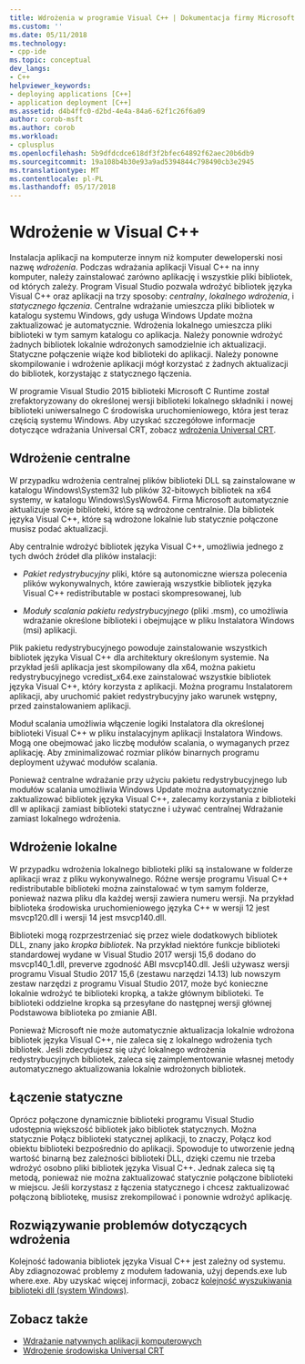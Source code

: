 ```yaml
---
title: Wdrożenia w programie Visual C++ | Dokumentacja firmy Microsoft
ms.custom: ''
ms.date: 05/11/2018
ms.technology:
- cpp-ide
ms.topic: conceptual
dev_langs:
- C++
helpviewer_keywords:
- deploying applications [C++]
- application deployment [C++]
ms.assetid: d4b4ffc0-d2bd-4e4a-84a6-62f1c26f6a09
author: corob-msft
ms.author: corob
ms.workload:
- cplusplus
ms.openlocfilehash: 5b9dfdcdce618df3f2bfec64892f62aec20b6db9
ms.sourcegitcommit: 19a108b4b30e93a9ad5394844c798490cb3e2945
ms.translationtype: MT
ms.contentlocale: pl-PL
ms.lasthandoff: 05/17/2018
---
```

# <a name="deployment-in-visual-c"></a>Wdrożenie w Visual C++

Instalacja aplikacji na komputerze innym niż komputer deweloperski nosi nazwę *wdrożenia*. Podczas wdrażania aplikacji Visual C++ na inny komputer, należy zainstalować zarówno aplikację i wszystkie pliki bibliotek, od których zależy. Program Visual Studio pozwala wdrożyć bibliotek języka Visual C++ oraz aplikacji na trzy sposoby: *centralny*, *lokalnego wdrożenia*, i *statycznego łączenia*. Centralne wdrażanie umieszcza pliki bibliotek w katalogu systemu Windows, gdy usługa Windows Update można zaktualizować je automatycznie. Wdrożenia lokalnego umieszcza pliki biblioteki w tym samym katalogu co aplikacja. Należy ponownie wdrożyć żadnych bibliotek lokalnie wdrożonych samodzielnie ich aktualizacji. Statyczne połączenie wiąże kod biblioteki do aplikacji. Należy ponowne skompilowanie i wdrożenie aplikacji mógł korzystać z żadnych aktualizacji do bibliotek, korzystając z statycznego łączenia.

W programie Visual Studio 2015 biblioteki Microsoft C Runtime został zrefaktoryzowany do określonej wersji biblioteki lokalnego składniki i nowej biblioteki uniwersalnego C środowiska uruchomieniowego, która jest teraz częścią systemu Windows. Aby uzyskać szczegółowe informacje dotyczące wdrażania Universal CRT, zobacz [wdrożenia Universal CRT](universal-crt-deployment.md).

## <a name="central-deployment"></a>Wdrożenie centralne

W przypadku wdrożenia centralnej plików biblioteki DLL są zainstalowane w katalogu Windows\System32 lub plików 32-bitowych bibliotek na x64 systemy, w katalogu Windows\SysWow64. Firma Microsoft automatycznie aktualizuje swoje biblioteki, które są wdrożone centralnie. Dla bibliotek języka Visual C++, które są wdrożone lokalnie lub statycznie połączone musisz podać aktualizacji.

Aby centralnie wdrożyć bibliotek języka Visual C++, umożliwia jednego z tych dwóch źródeł dla plików instalacji:

- *Pakiet redystrybucyjny* pliki, które są autonomiczne wiersza polecenia plików wykonywalnych, które zawierają wszystkie bibliotek języka Visual C++ redistributable w postaci skompresowanej, lub

- *Moduły scalania pakietu redystrybucyjnego* (pliki .msm), co umożliwia wdrażanie określone biblioteki i obejmujące w pliku Instalatora Windows (msi) aplikacji.

Plik pakietu redystrybucyjnego powoduje zainstalowanie wszystkich bibliotek języka Visual C++ dla architektury określonym systemie. Na przykład jeśli aplikacja jest skompilowany dla x64, można pakietu redystrybucyjnego vcredist_x64.exe zainstalować wszystkie bibliotek języka Visual C++, który korzysta z aplikacji. Można programu Instalatorem aplikacji, aby uruchomić pakiet redystrybucyjny jako warunek wstępny, przed zainstalowaniem aplikacji.

Moduł scalania umożliwia włączenie logiki Instalatora dla określonej biblioteki Visual C++ w pliku instalacyjnym aplikacji Instalatora Windows. Mogą one obejmować jako liczbę modułów scalania, o wymaganych przez aplikację. Aby zminimalizować rozmiar plików binarnych programu deployment używać modułów scalania.

Ponieważ centralne wdrażanie przy użyciu pakietu redystrybucyjnego lub modułów scalania umożliwia Windows Update można automatycznie zaktualizować bibliotek języka Visual C++, zalecamy korzystania z biblioteki dll w aplikacji zamiast biblioteki statyczne i używać centralnej Wdrażanie zamiast lokalnego wdrożenia.

## <a name="local-deployment"></a>Wdrożenie lokalne

W przypadku wdrożenia lokalnego biblioteki pliki są instalowane w folderze aplikacji wraz z pliku wykonywalnego. Różne wersje programu Visual C++ redistributable biblioteki można zainstalować w tym samym folderze, ponieważ nazwa pliku dla każdej wersji zawiera numeru wersji. Na przykład biblioteka środowiska uruchomieniowego języka C++ w wersji 12 jest msvcp120.dll i wersji 14 jest msvcp140.dll.

Biblioteki mogą rozprzestrzeniać się przez wiele dodatkowych bibliotek DLL, znany jako *kropka bibliotek*. Na przykład niektóre funkcje biblioteki standardowej wydane w Visual Studio 2017 wersji 15,6 dodano do msvcp140_1.dll, preverve zgodność ABI msvcp140.dll. Jeśli używasz wersji programu Visual Studio 2017 15,6 (zestawu narzędzi 14.13) lub nowszym zestaw narzędzi z programu Visual Studio 2017, może być konieczne lokalnie wdrożyć te biblioteki kropką, a także głównym biblioteki. Te biblioteki oddzielne kropka są przesyłane do następnej wersji głównej Podstawowa biblioteka po zmianie ABI.

Ponieważ Microsoft nie może automatycznie aktualizacja lokalnie wdrożona bibliotek języka Visual C++, nie zaleca się z lokalnego wdrożenia tych bibliotek. Jeśli zdecydujesz się użyć lokalnego wdrożenia redystrybucyjnych bibliotek, zaleca się zaimplementowanie własnej metody automatycznego aktualizowania lokalnie wdrożonych bibliotek.

## <a name="static-linking"></a>Łączenie statyczne

Oprócz połączone dynamicznie biblioteki programu Visual Studio udostępnia większość bibliotek jako bibliotek statycznych. Można statycznie Połącz biblioteki statycznej aplikacji, to znaczy, Połącz kod obiektu biblioteki bezpośrednio do aplikacji. Spowoduje to utworzenie jedną wartość binarną bez zależności biblioteki DLL, dzięki czemu nie trzeba wdrożyć osobno pliki bibliotek języka Visual C++. Jednak zaleca się tą metodą, ponieważ nie można zaktualizować statycznie połączone biblioteki w miejscu. Jeśli korzystasz z łączenia statycznego i chcesz zaktualizować połączoną bibliotekę, musisz zrekompilować i ponownie wdrożyć aplikację.

## <a name="troubleshooting-deployment-issues"></a>Rozwiązywanie problemów dotyczących wdrożenia

Kolejność ładowania bibliotek języka Visual C++ jest zależny od systemu. Aby zdiagnozować problemy z modułem ładowania, użyj depends.exe lub where.exe. Aby uzyskać więcej informacji, zobacz [kolejność wyszukiwania biblioteki dll (system Windows)](http://msdn.microsoft.com/library/windows/desktop/ms682586.aspx).

## <a name="see-also"></a>Zobacz także

- [Wdrażanie natywnych aplikacji komputerowych](../ide/deploying-native-desktop-applications-visual-cpp.md)
- [Wdrożenie środowiska Universal CRT](universal-crt-deployment.md)
